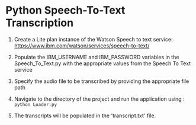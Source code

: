 # Python Speech-To-Text Transcription

1. Create a Lite plan instance of the Watson Speech to text service:
    https://www.ibm.com/watson/services/speech-to-text/

2. Populate the IBM_USERNAME and IBM_PASSWORD variables in the Speech_To_Text.py with the appropriate values from the Speech To Text service

3. Specify the audio file to be transcribed by providing the appropriate file path

4. Navigate to the directory of the project and run the application using : 
    ```python Loader.py```

5. The transcripts will be populated in the 'transcript.txt' file.
